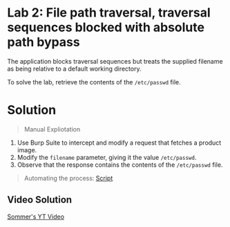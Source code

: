 # Lab 2: File path traversal, traversal sequences blocked with absolute path bypass

The application blocks traversal sequences but treats the supplied filename as being relative to a default working directory.

To solve the lab, retrieve the contents of the `/etc/passwd` file.

# Solution
> Manual Expliotation
1. Use Burp Suite to intercept and modify a request that fetches a product image.
2. Modify the `filename` parameter, giving it the value `/etc/passwd`.
3. Observe that the response contains the contents of the `/etc/passwd` file.
> Automating the process: [Script](https://github.com/darshannn10/PortSwiggers-Web-Sec-Academy/blob/main/Directory%20Traversal/lab-02/lab-02-script.py)

## Video Solution
[Sommer's YT Video](https://youtu.be/jGyse5X9ltA)

